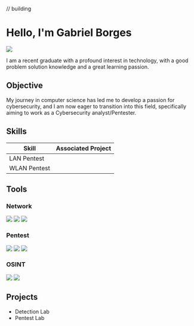 // building
# Hello, I'm Gabriel Borges
<a href="https://www.linkedin.com/in/gabriel-borges-santos/"><img src="https://img.shields.io/badge/-LinkedIn-0072b1?&style=for-the-badge&logo=linkedin&logoColor=white" /></a>

I am a recent graduate with a profound interest in technology, with a good problem solution knowledge and a great learning passion.

## Objective

My journey in computer science has led me to develop a passion for cybersecurity, and I am now eager to transition into this field, specifically aiming to work as a Cybersecurity analyst/Pentester.

## Skills

| Skill                                         | Associated Project         |
|-----------------------------------------------|----------------------------|
| LAN Pentest          | 
| WLAN Pentest | 

## Tools

### Network
<div>
    <img src="https://img.shields.io/badge/-Wireshark-1679A7?&style=for-the-badge&logo=Wireshark&logoColor=white" />
    <img src="https://img.shields.io/badge/nmap-red?style=flat-square&logo=Nmap&logoColor=white" />
    <img src="https://img.shields.io/badge/Netcat-purple?style=flat-square&logo=Netcat&logoColor=white" />
</div>

### Pentest
<div>
    <img src="https://img.shields.io/badge/Metasploit-blue?style=flat-square&logo=Metasploit&logoColor=white" />
    <img src="https://img.shields.io/badge/Burpsuite-orange?style=flat-square&logo=Burpsuite&logoColor=white" />
    <img src="https://img.shields.io/badge/AircrackNg-red?style=flat-square&logo=Aircrack-ng&logoColor=white" />
</div>

### OSINT
<div>
    <img src="https://img.shields.io/badge/Maltego-blue?style=flat-square&logo=Maltego&logoColor=white" />
    <img src="https://img.shields.io/badge/TheHarvester-red?style=flat-square&logo=theHarvester&logoColor=white" />
</div>

## Projects
- Detection Lab
- Pentest Lab
